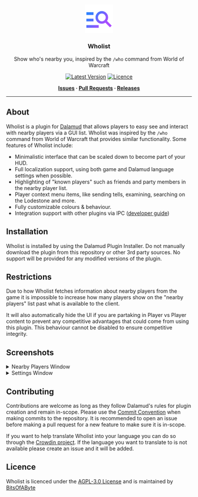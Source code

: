 <div align="center">

<img src="./.assets/Icons/icon.png" alt="Wholist Logo" width="15%">
  
### Wholist

Show who's nearby you, inspired by the `/who` command from World of Warcraft 

[![Latest Version](https://img.shields.io/github/v/release/BitsOfAByte/Wholist?color=blue&label=Latest%20Version "Latest Version")](https://github.com/BitsOfAByte/Wholist/releases/latest)
[![Licence](https://img.shields.io/github/license/BitsOfAByte/Wholist?color=blue "Licence")](https://github.com/BitsOfAByte/Wholist/blob/main/LICENSE)

**[Issues](https://github.com/BitsOfAByte/Wholist/issues) · [Pull Requests](https://github.com/BitsOfAByte/Wholist/pulls) · [Releases](https://github.com/BitsOfAByte/Wholist/releases/latest)**

</div>

---

## About

Wholist is a plugin for [Dalamud](https://github.com/goatcorp/Dalamud) that allows players to easy see and interact with nearby players via a GUI list. Wholist was inspired by the `/who` command from World of Warcraft that provides similar functionality. Some features of Wholist include:

- Minimalistic interface that can be scaled down to become part of your HUD.
- Full localization support, using both game and Dalamud language settings when possible.
- Highlighting of "known players" such as friends and party members in the nearby player list.
- Player context menu items, like sending tells, examining, searching on the Lodestone and more.
- Fully customizable colours & behaviour.
- Integration support with other plugins via IPC ([developer guide](https://github.com/BitsOfAByte/Wholist/blob/main/Wholist/IPC.md))

## Installation

Wholist is installed by using the Dalamud Plugin Installer. Do not manually download the plugin from this repository or other 3rd party sources. No support will be provided for any modified versions of the plugin.

## Restrictions

Due to how Wholist fetches information about nearby players from the game it is impossible to increase how many players show on the "nearby players" list past what is available to the client.

It will also automatically hide the UI if you are partaking in Player vs Player content to prevent any competitive advantages that could come from using this plugin. This behaviour cannot be disabled to ensure competitive integrity.

## Screenshots

<details>
<summary>Nearby Players Window</summary>
<img src="./.assets/Screenshots/screenshot1.png" alt="Screenshot 1" width="50%">
</details>

<details>
<summary>Settings Window</summary>
<img src="./.assets/Screenshots/screenshot2.png" alt="Screenshot 2" width="65%">
</details>

## Contributing

Contributions are welcome as long as they follow Dalamud's rules for plugin creation and remain in-scope. Please use the [Commit Convention](https://github.com/BitsOfAByte/Wholist/blob/main/COMMIT_CONVENTION.md) when making commits to the repository. It is recommended to open an issue before making a pull request for a new feature to make sure it is in-scope.

If you want to help translate Wholist into your language you can do so through the [Crowdin project](https://crwd.in/wholist). If the language you want to translate to is not available please create an issue and it will be added.

## Licence

Wholist is licenced under the [AGPL-3.0 License](https://github.com/BitsOfAByte/Wholist/blob/main/LICENSE) and is maintained by [BitsOfAByte](https://github.com/BitsOfAByte)
